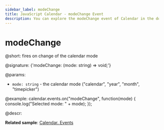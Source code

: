 ```yaml
---
sidebar_label: modeChange
title: JavaScript Calendar - modeChange Event
description: You can explore the modeChange event of Calendar in the documentation of the DHTMLX JavaScript UI library. Browse developer guides and API reference, try out code examples and live demos, and download a free 30-day evaluation version of DHTMLX Suite.
---
```


# modeChange

@short: fires on change of the calendar mode

@signature: {'modeChange: (mode: string) => void;'}

@params:
- `mode: string` - the calendar mode ("calendar", "year", "month", "timepicker")

@example:
calendar.events.on("modeChange", function(mode) {
   console.log("Selected mode: " + mode);
});

@descr:

**Related sample**: [Calendar. Events](https://snippet.dhtmlx.com/7kj7fiek)
